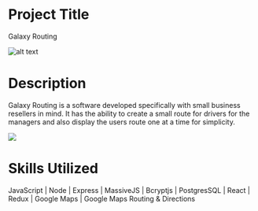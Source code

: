 # Project Title
Galaxy Routing

![alt text](https://firebasestorage.googleapis.com/v0/b/galaxy-routing.appspot.com/o/images%2Fgalaxy-routing-login.png?alt=media&token=924936f2-8323-436c-882e-e176a2fc5dee)

# Description
Galaxy Routing is a software developed specifically with small business resellers in mind. It has the ability to create a small route for drivers for the managers and also display the users route one at a time for simplicity.

![](galaxy-routing-gif.gif)

# Skills Utilized
JavaScript | Node | Express | MassiveJS | Bcryptjs | PostgresSQL | React | Redux | Google Maps | Google Maps Routing & Directions